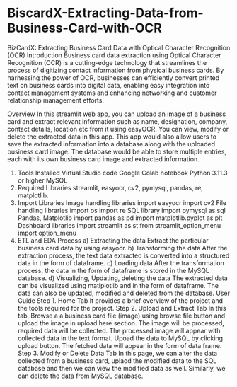 # BiscardX-Extracting-Data-from-Business-Card-with-OCR
BizCardX: Extracting Business Card Data with Optical Character Recognition (OCR)
Introduction
Business card data extraction using Optical Character Recognition (OCR) is a cutting-edge technology that streamlines the process of digitizing contact information from physical business cards. By harnessing the power of OCR, businesses can efficiently convert printed text on business cards into digital data, enabling easy integration into contact management systems and enhancing networking and customer relationship management efforts.

Overview
In this streamlit web app, you can upload an image of a business card and extract relevant information such as name, designation, company, contact details, location etc from it using easyOCR. You can view, modify or delete the extracted data in this app. This app would also allow users to save the extracted information into a database along with the uploaded business card image. The database would be able to store multiple entries, each with its own business card image and extracted information.

1. Tools Installed
Virtual Studio code
Google Colab notebook
Python 3.11.3 or higher
MySQL
3. Required Libraries
streamlit, easyocr, cv2, pymysql, pandas, re, matplotlib.
4. Import Libraries
Image handling libraries
import easyocr
import cv2
File handling libraries
import os
import re
SQL library
import pymysql as sql
Pandas, Matplotlib
import pandas as pd
import matplotlib.pyplot as plt
Dashboard libraries
import streamlit as st
from streamlit_option_menu import option_menu
5. ETL and EDA Process
a) Extracting the data
Extract the particular business card data by using easyocr.
b) Transforming the data
After the extraction process, the text data extracted is converted into a structured data in the form of dataframe.
c) Loading data
After the transformation process, the data in the form of dataframe is stored in the MySQL database.
d) Visualizing, Updating, deleting the data
The extracted data can be visualized using matlplotlib and in the form of dataframe.
The data can also be updated, modified and deleted from the database.
User Guide
Step 1. Home Tab
It provides a brief overview of the project and the tools required for the project.
Step 2. Upload and Extract Tab
In this tab, Browse a a business card file (image) using browse file button and upload the image in upload here section. The image will be processed, required data will be collected. The processed image will appear with collected data in the text format.
Upoad the data to MySQL by clicking upload button.
The fetched data will appear in the form of data frame.
Step 3. Modify or Delete Data Tab
In this page, we can alter the data collected from a business card, uplaod the modified data to the SQL database and then we can view the modified data as well.
Similarly, we can delete the data from MySQL database.
